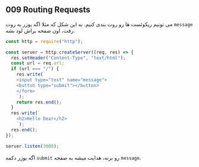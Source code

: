 ## 009 Routing Requests
می تونیم ریکوئست ها رو روت بندی کنیم. به این شکل که مثلا اگه یوزر به روت `message` رفت، اون صفحه براش  لود بشه.
```js
const http = require("http");

const server = http.createServer((req, res) => {
  res.setHeader("Content-Type", "text/html");
  const url = req.url;
  if (url === "/") {
    res.write(`
    <input type="text" name="message">
    <button type="submit"></button>
    </form>
    `);
    return res.end();
  }
  res.write(`
    <h2>Hello Dear</h2>
    `);
  res.end();
});

server.listen(3000);
```
اگه یوزر دکمه `submit` رو بزنه، هدایت میشه به صفحه `message`.
